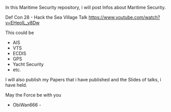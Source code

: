 In this Maritime Security repository, i will post Infos about Maritime Security.

Def Con 28 - Hack the Sea Village Talk
https://www.youtube.com/watch?v=EHeoIL_y8Dw


This could be
- AIS
- VTS
- ECDIS
- GPS
- Yacht Security
- etc.

I will also publish my Papers that i have published and the Slides of talks, i have held.

May the Force be with you
- ObiWan666 - 
